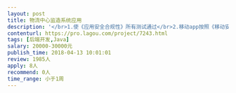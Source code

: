 ```yaml
---                
layout: post       
title: 物流中心监造系统应用           
description: '</br>1.使《应用安全合规性》所有测试通过</br>2.移动app按照《移动安全接入平台子应用Android集成资料》进行安全包集成并通过测试。</br>'     
contenturl: https://pro.lagou.com/project/7243.html      
tags: [后端开发,Java]            
salary: 20000-30000元          
publish_time: 2018-04-13 10:01:01         
review: 1985人                   
apply: 8人                   
recommend: 0人                   
time_range: 小于1周              
---                 
```

